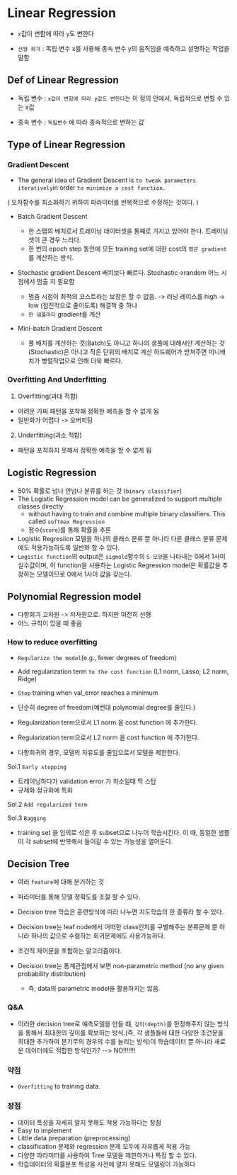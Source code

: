 # Linear Regression

- `x`값이 변함에 따라 `y`도 변한다

- `선형 회긔` : 독립 변수 x를 사용해 종속 변수 y의 움직임을 예측하고 설명하는 작업을 말함
## Def of Linear Regression 
- 독립 변수 : `x값이 변함에 따라 y값도 변한다`는 이 정의 안에서, 독립적으로 변할 수 있는 x값

- 종속 변수 : `독립변수` 에 따라 종속적으로 변하는 값


## Type of Linear Regression

### Gradient Descent
- The general idea of Gradient Descent is `to tweak parameters iteratively`in order `to minimize a cost function.`

( 오차함수를 최소화하기 위하여 파라미터를 반복적으로 수정하는 것이다. )

- Batch Gradient Descent
  - 한 스탭의 배치로서 트레이닝 데이터셋을 통째로 가지고 있어야 한다. 트레이닝 셋이 큰 경우 느리다.
  - 한 번의 epoch step 동안에 모든 training set에 대한 cost의 `평균 gradient`를 계산하는 방식.
  
- Stochastic gradient Descent 배치보다 빠르다. Stochastic->random 어느 시점에서 멈출 지 필요함
  - 멈춤 시점이 최적의 코스트라는 보장은 할 수 없음. -> 러닝 레이스를 high -> low (점진적으로 줄이도록) 해결책 중 하나
  - `한 샘플마다` gradient를 계산

- Mini-batch Gradient Descent
  - 풀 배치를 계산하는 것(Batch)도 아니고 하나의 샘풀에 대해서만 계산하는 것(Stochastic)은 아니고 작은 단위의 배치로 계산
  하드웨어가 받쳐주면 미니배치가 병렬작업으로 인해 더욱 빠르다.
  
### Overfitting And Underfitting
1. Overfitting(과대 적합)
- 어려운 가짜 패턴을 포착해 정확한 예측을 할 수 없게 됨
- 일반화가 어렵다 -> 오버피팅

2. Underfitting(과소 적합)
- 패턴을 포착하지 못해서 정확한 예측을 할 수 없게 됨

## Logistic Regression
- 50% 확률로 넘나 안넘나 분류를 하는 것 (`binary classifier`)
- The Logistic Regression model can be generalized to support multiple classes directly
  - without having to train and combine multiple binary classifiers. This called `softmax Regression`
  - 점수(`score`)를 통해 확률을 추론
- Logistic Regresiion 모델을 하나의 클래스 분류 뿐 아니라 다른 클래스 분류 문제에도 적용가능하도록 일반화 할 수 있다.
- `Logistic function`의 output은 `sigmold`함수의 `S-모양`을 나타내는 0에서 1사이 실수값이며, 이 function을 사용하는  Logistic Regression model은 확률값을 추정하는 모델이므로 0에서 1사이 값을 갖는다.

## Polynomial Regression model
- 다항회긔 고차원 -> 저차원으로. 하지만 여전히 선형
- 어느 규칙이 있을 때 좋음
### How to reduce overfitting

- `Regularize the model`(e.g., fewer degrees of freedom)
- Add regularization term `to the cost function` (L1 norm, Lasso; L2 norm, Ridge)
- `Stop` training when val_error reaches a minimum

- 단순히 degree of freedom(예컨대 polynomial degree를 줄인다.)
- Regularization term으로서 L1 norm 을 cost function 에 추가한다.
- Regularization term으로서 L2 norm 을 cost function 에 추가한다.
- 다항회귀의 경우, 모델의 자유도를 줄임으로서 모델을 제한한다.

Sol.1 `Early stopping`
- 트레이닝하다가 validation error 가 최소일때 딱 스탑 
- 규제화 정규화에 특화

Sol.2 `Add regularized term`

Sol.3 `Bagging`

- training set 을 임의로 섞은 후 subset으로 나누어 학습시킨다.  이 때, 동일한 샘플이 각 subset에 반복해서 들어갈 수 있는 가능성을 열어둔다.

## Decision Tree
- 여러 `feature`에 대해 분기하는 것

- 파라미터를 통해 모델 정확도를 조절 할 수 있다.

- Decision tree 학습은 훈련방식에 따라 나누면 지도학습의 한 종류라 할 수 있다.

- Decision tree는 leaf node에서 어떠한 class인지를 구별해주는 분류문제 뿐 아니라 하나의 값으로 수렴하는 회귀문제에도 사용가능하다.

- 조건적 제어문을 포함하는 알고리즘이다.

- Decision tree는 통계관점에서 보면 non-parametric method (no any given probability distribution)
  - 즉, data의 parametric model을 활용하지는 않음.
 
### Q&A
- 이러한 decision tree로 예측모델을 만들 떄, `깊이(depth)`를 한정해주지 않는 방식을 통해서 최대한의 깊이를 확보하는 방식.(즉, 각 샘플들에 대한 다양한 조건문을 최대한 추가하여 분기무의 경우의 수를 늘리는 방식)이 학습데이터 뿐 아니라 새로운 데이터에도 적합한 방식인가?
--> NO!!!!!!!

### 약점
- `Overfitting` to training data.

### 장점
- 데이터 특성을 자세히 알지 못해도 적용 가능하다는 장점
- Easy to implement
- Little data preparation (preprocessing)
- classification 문제와 regression 문제 모두에 자유롭게 적용 가능
- 다양한 파라미터를 사용하여 Tree 모델을 제한하거나 특정 할 수 있다.
- 학습데이터의 확률분포 특성을 사전에 알지 못해도 모델링이 가능하다

 
